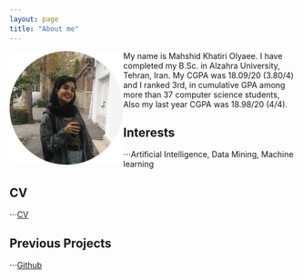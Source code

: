 ```yaml
---
layout: page
title: "About me"
---
```

<img align="left" width="200" height="200" src="/assets/bio.jpg"/>


My name is Mahshid Khatiri Olyaee. I have completed my B.Sc. in Alzahra University, Tehran, Iran. My CGPA was 18.09/20 (3.80/4) and I ranked 3rd, in cumulative GPA among more than 37 computer science students, Also my last year CGPA was 18.98/20 (4/4).

## Interests

⋅⋅⋅Artificial Intelligence, Data Mining, Machine learning


## CV
⋅⋅⋅[CV](resume.md)

## Previous Projects

⋅⋅⋅[Github](https://github.com/mahshidkhatiri)




